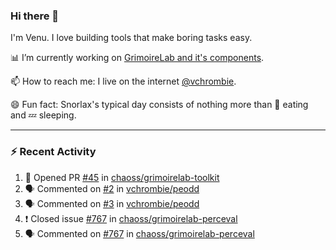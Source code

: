 ### Hi there 👋

I'm Venu. I love building tools that make boring tasks easy.

📊 I’m currently working on [GrimoireLab and it's components](https://chaoss.github.io/grimoirelab).

📫 How to reach me: I live on the internet [@vchrombie](https://www.google.co.in/search?q=vchrombie).

😄 Fun fact: Snorlax's typical day consists of nothing more than :doughnut: eating and :zzz: sleeping.

---

### :zap: Recent Activity

<!--START_SECTION:activity-->
1. 💪 Opened PR [#45](https://github.com/chaoss/grimoirelab-toolkit/pull/45) in [chaoss/grimoirelab-toolkit](https://github.com/chaoss/grimoirelab-toolkit)
2. 🗣 Commented on [#2](https://github.com/vchrombie/peodd/issues/2) in [vchrombie/peodd](https://github.com/vchrombie/peodd)
3. 🗣 Commented on [#3](https://github.com/vchrombie/peodd/issues/3) in [vchrombie/peodd](https://github.com/vchrombie/peodd)
4. ❗️ Closed issue [#767](https://github.com/chaoss/grimoirelab-perceval/issues/767) in [chaoss/grimoirelab-perceval](https://github.com/chaoss/grimoirelab-perceval)
5. 🗣 Commented on [#767](https://github.com/chaoss/grimoirelab-perceval/issues/767) in [chaoss/grimoirelab-perceval](https://github.com/chaoss/grimoirelab-perceval)
<!--END_SECTION:activity-->

<!--
**vchrombie/vchrombie** is a ✨ _special_ ✨ repository because its `README.md` (this file) appears on your GitHub profile.

Here are some ideas to get you started:

- 🔭 I’m currently working on ...
- 🌱 I’m currently learning ...
- 👯 I’m looking to collaborate on ...
- 🤔 I’m looking for help with ...
- 💬 Ask me about ...
- 📫 How to reach me: ...
- 😄 Pronouns: ...
- ⚡ Fun fact: ...
-->
